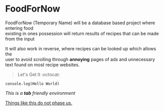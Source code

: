 # FoodForNow

FoodForNow (Temporary Name) will be a database based project where entering food\
existing in ones possession will return results of recipes that can be made from the input

It will also work in reverse, where recipes can be looked up which allows the \
user to avoid scrolling through __annoying__ pages of ads and unnecessary text found on most recipe websites.

> Let's Get It :octocat:

```
console.log(Hello World)
```

*This is a __tab__ friendly environment*

[Things like this do not phase us.](https://insanelab.com/blog/notes/spaces-vs-tabs/)
